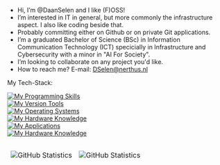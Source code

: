 - Hi, I’m @DaanSelen and I like (F)OSS!
- I’m interested in IT in general, but more commonly the infrastructure aspect. I also like coding beside that.
- Probably committing either on Github or on private Git applications.
- I’m a graduated Bachelor of Science (BSc) in Information Communication Technology (ICT) specicially in Infrastructure and Cybersecurity with a minor in "AI For Society".
- I’m looking to collaborate on any project you'd like.
- How to reach me?
E-mail: DSelen@nerthus.nl

My Tech-Stack:<br>

[![My Programming Skills](https://skillicons.dev/icons?i=ansible,bash,go,md,powershell,python)](https://skillicons.dev)<br>
[![My Version Tools](https://skillicons.dev/icons?i=git,github,githubactions,vscode)](https://skillicons.dev)<br>
[![My Operating Systems](https://skillicons.dev/icons?i=linux,debian,kali,mint,ubuntu,windows)](https://skillicons.dev)<br>
[![My Hardware Knowledge](https://skillicons.dev/icons?i=arduino,raspberrypi)](https://skillicons.dev)<br>
[![My Applications](https://skillicons.dev/icons?i=docker,kubernetes,mysql,nginx,postgres,postman,sqlite,vim,wordpress)](https://skillicons.dev)<br>
[![My Hardware Knowledge](https://skillicons.dev/icons?i=cloudflare,discord)](https://skillicons.dev)<br>



<table align="left" border="0" cellpadding="0" cellspacing="0">
  <thead>
    <tr>
      <td>
        <img
          src="https://github-readme-stats.vercel.app/api?username=DaanSelen&show_icons=true&locale=en&theme=tokyonight&count_private=false"
          alt="GitHub Statistics"
        />
      </td>
      <td>
        <img
          src="https://streak-stats.demolab.com/?user=DaanSelen&theme=tokyonight"
          alt="GitHub Statistics"
        />
      </td>
    </tr>
  </thead>
</table>
